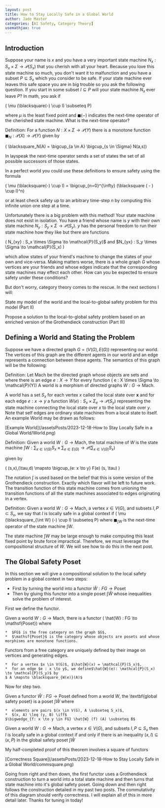 ```yaml
---
layout: post
title: How to Stay Locally Safe in a Global World 
author: Jade Master
categories: [AI Safety, Category Theory]
usemathjax: true 
---
```


## Introduction

Suppose your name is $x$ and you have a very important state machine $N_x : S_x \times \Sigma \to \mathcal{P}(S_x)$ that you cherish with all your heart. Because you love this state machine so much, you don't want it to malfunction and you have a subset $P \subseteq S_x$ which you consider to be safe.  If your state machine ever leaves this safe space you are in big trouble so you ask the following question. If you start in some subset $I \subseteq P$ will your state machine $N_x$ ever leave $P$? In math, you ask if

\( \mu (\blacksquare(-) \cup I) \subseteq P\)

where $\mu$ is the least fixed point and $\blacksquare(-)$ indicates the next-time operator of the cherished state machine. What is the next-time operator?

Definition: For a function $N : X \times \Sigma \to \mathcal{P}(Y)$ there is a monotone function $\blacksquare_N : \mathcal{P}(X) \to \mathcal{P}(Y)$ given by 

\( \blacksquare_N(A) = \bigcup_{a \in A} \bigcup_{s \in \Sigma} N(a,s)\)

In layspeak the next-time operator sends a set of states the set of all possible successors of those states.

In a perfect world you could use these definitions to ensure safety using the formula

\( \mu (\blacksquare(-) \cup I) = \bigcup_{n=0}^{\infty} (\blacksquare ( - ) \cup I)^n\)

or at least check safety up to an arbitrary time-step $n$ by computing this infinite union one step at a time. 

Unfortunately there is a big problem with this method! Your state machine does not exist in isolation. You have a friend whose name is $y$ with their own state machine $N_y : S_y \times \Sigma \to \mathcal{P} (S_y)$. $y$ has the personal freedom to run their state machine how they like but there are functions

\( N_{xy} : S_x \times \Sigma \to \mathcal{P}(S_y)$ and $N_{yx} : S_y \times \Sigma \to \mathcal{P}(S_x) \)

which allow states of your friend's machine to change the states of your own and vice-versa. Making matters worse, there is a whole graph $G$ whose vertices are your friends and whose edges indicate that the corresponding state machines may effect each other. How can you be expected to ensure safety under these conditions?

But don't worry, category theory comes to the rescue. In the next sections I will:

State my model of the world and the local-to-global safety problem for this model (Part II)

Propose a solution to the local-to-global safety problem based on an enriched version of the Grothendieck construction (Part III)

## Defining a World and Stating the Problem

Suppose we have a directed graph $G=(V(G),E(G))$ representing our world. The vertices of this graph are the different agents in our world and an edge represents a connection between these agents. The semantics of this graph will be the following:

Definition: Let $\mathsf{Mach}$ be the directed graph whose objects are sets and where there is an edge $e : X \to Y$ for every function
\( e : X \times \Sigma \to \mathcal{P}(Y)\)
A world is a morphism of directed graphs $W : G \to \mathsf{Mach}$.

A world has a set $S_x$ for each vertex $x$ called the local state over $\mathbf{x}$ and for each edge $e :x \to y$ a function $W(e) : S_x \times \Sigma_e \to \mathcal{P}(S_y)$ representing the state machine connecting the local state over $x$ to the local state over $y$. Note that self edges are ordinary state machines from a local state to itself. An example World may be drawn as follows:

[Example World](/assetsPosts/2023-12-18-How to Stay Locally Safe in a Global World/World.png)

Definition: Given a world $W: G \to \mathsf{Mach}$, the total machine of $W$ is the state machine
$\int W : \sum_{x \in V(G)} S_x \times \sum_{e \in E(G)} \to \mathcal{P}( \sum_{x \in V(G)} S_x )$ 

given by

\( (s,x),(\tau,d) \mapsto \bigcup_{e: x \to y} F(e) (s, \tau) \)

The notation $\int$ is used based on the belief that this is some version of the Grothendieck construction. Exactly which flavor will be left to future work. The transition function of this state machine comes from unioning the transition functions of all the state machines associated to edges originating in a vertex.

Definition: Given a world $W : G \to \mathsf{Mach}$, a vertex $x \in V(G)$, and subsets $I,P \subset S_x$, we say that $I$ is locally safe in a global context if
\( \mu (\blacksquare_{\int W} (-) \cup I) \subseteq P\)
where $\blacksquare_{\int W}$ is the next-time operator of the state machine $\int W$.

The state machine $\int W$ may be large enough to make computing this least fixed point by brute force impractical. Therefore, we must leverage the compositional structure of $W$. We will see how to do this in the next post.

## The Global Safety Poset

In this section we will give a compositional solution to the local safety problem in a global context in two steps:

* First by turning the world into a functor $\hat{W} : FG \to \mathsf{Poset}$
* Then by gluing this functor into a single poset $\int \hat{W}$ whose inequalities solve the problem of interest.

First we define the functor.

Given a world $W : G \to \mathsf{Mach}$, there is a functor
\( \hat{W} : FG \to \mathsf{Poset}\)
where

    *  $FG$ is the free category on the graph $G$,
    *  $\mathsf{Poset}$ is the category whose objects are posets and whose morphisms are monotone functions.

Functors from a free category are uniquely defined by their image on vertices and generating edges.

    *  For a vertex $x \in V(G)$, $\hat{W}(x) = \mathcal{P}(S_x)$,
    *  for an edge $e : x \to y$, we define$\hat{W}(e): \mathcal{P}(S_x) \to \mathcal{P}(S_y)$ by
    $ A \mapsto \blacksquare_{W(e)}(A)$

Now for step two.

Given a functor $\hat{W} : FG \to \mathsf{Poset}$ defined from a world $W$, the \textbf{global safety poset} is a poset $\int \hat{W}$ where 

    *  elements are pairs $(x \in V(G), A \subseteq S_x)$,
    *  $(x, A) \leq (y, B) \iff$
    $\bigwedge_{f: x \to y \in FG} \hat{W} (f) (A) \subseteq B$

Given a world $W : G \to \mathsf{Mach}$, a vertex $x \in V(G)$, and subsets $I,P \subseteq S_x$ then $I$ is locally safe in a global context if and only if there is an inequality
   $(x,I) \subseteq (x,P)$ in the global safety poset $\int \hat{W}$
    
My half-completed proof of this theorem involves a square of functors

[Correctness Square](/assetsPosts/2023-12-18-How to Stay Locally Safe in a Global World/commsquare.png)

Going from right and then down, the first functor uses a Grothendieck construction to turn a world into a total state machine and then turns that state machine into it's global safety poset. Going down and then right follows the construction detailed in my past two posts. The commutativity of this diagram should verify correctness. I will explain all of this in more detail later. Thanks for tuning in today!



